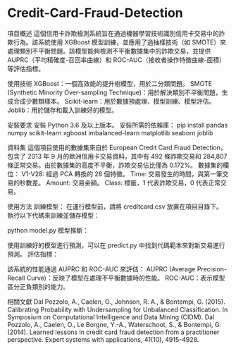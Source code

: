 # Credit-Card-Fraud-Detection
項目概述
這個信用卡詐欺檢測系統旨在通過機器學習技術識別信用卡交易中的詐欺行為。該系統使用 XGBoost 模型訓練，並應用了過抽樣技術（如 SMOTE）來處理類別不平衡問題。該模型能夠檢測不平衡數據集中的詐欺交易，並提供 AUPRC（平均精確度-召回率曲線）和 ROC-AUC（接收者操作特徵曲線-面積）等評估指標。

使用技術
XGBoost：一個高效能的提升樹模型，用於二分類問題。
SMOTE (Synthetic Minority Over-sampling Technique)：用於解決類別不平衡問題，生成合成少數類樣本。
Scikit-learn：用於數據預處理、模型訓練、模型評估。
Joblib：用於儲存和載入訓練好的模型。

安裝要求
安裝 Python 3.6 及以上版本。
安裝所需的依賴庫：
pip install pandas numpy scikit-learn xgboost imbalanced-learn matplotlib seaborn joblib

資料集
這個項目使用的數據集來自於 European Credit Card Fraud Detection，包含了 2013 年 9 月的歐洲信用卡交易資料，其中有 492 條詐欺交易和 284,807 條正常交易。由於數據集的高度不平衡，詐欺交易佔比僅為 0.172%。
數據集的欄位：
V1-V28: 經過 PCA 轉換的 28 個特徵。
Time: 交易發生的時間，與第一筆交易的秒數差。
Amount: 交易金額。
Class: 標籤，1 代表詐欺交易，0 代表正常交易。

使用方法
訓練模型：
在運行模型前，請將 creditcard.csv 放置在項目目錄下。
執行以下代碼來訓練並儲存模型：

python model.py
模型推斷：

使用訓練好的模型進行預測，可以在 predict.py 中找到代碼範本來對新交易進行預測。
評估指標：

該系統的性能通過 AUPRC 和 ROC-AUC 來評估：
AUPRC (Average Precision-Recall Curve)：反映了模型在處理不平衡數據時的性能。
ROC-AUC：表示模型區分正負類別的能力。

相關文獻
Dal Pozzolo, A., Caelen, O., Johnson, R. A., & Bontempi, G. (2015). Calibrating Probability with Undersampling for Unbalanced Classification. In Symposium on Computational Intelligence and Data Mining (CIDM).
Dal Pozzolo, A., Caelen, O., Le Borgne, Y.-A., Waterschoot, S., & Bontempi, G. (2014). Learned lessons in credit card fraud detection from a practitioner perspective. Expert systems with applications, 41(10), 4915-4928.
